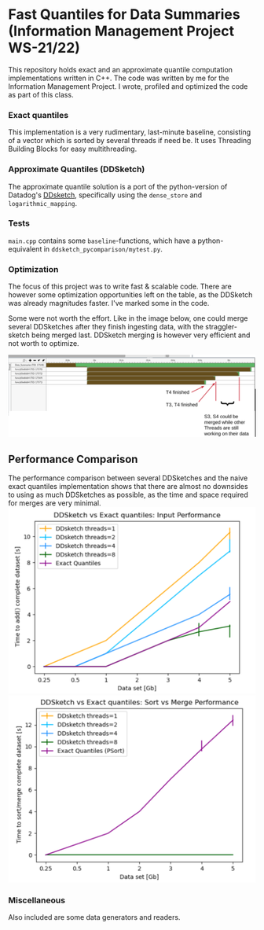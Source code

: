 # Fast Quantiles for Data Summaries (Information Management Project WS-21/22)

This repository holds exact and an approximate quantile computation implementations written in C++.
The code was written by me for the Information Management Project.
I wrote, profiled and optimized the code as part of this class.
### Exact quantiles
This implementation is a very rudimentary, last-minute baseline, consisting of a vector which is sorted by several threads if need be.
It uses Threading Building Blocks for easy multithreading.
### Approximate Quantiles (DDSketch)
The approximate quantile solution is a port of the python-version of Datadog's [DDsketch](https://github.com/DataDog/sketches-py), 
specifically using the `dense_store` and `logarithmic_mapping`.

### Tests
`main.cpp` contains some `baseline`-functions, which have a python-equivalent in `ddsketch_pycomparison/mytest.py`.
### Optimization
The focus of this project was to write fast & scalable code.
There are however some optimization opportunities left on the table, as the DDSketch was already magnitudes faster.
I've marked some in the code.

Some were not worth the effort. Like in the image below, one could merge several DDSketches after they finish ingesting data, with the straggler-sketch being merged last.
DDSketch merging is however very efficient and not worth to optimize.

![profiling](performance_opportunities.png)


## Performance Comparison
The performance comparison between several DDSketches and the naive exact quantiles implementation shows that there are almost no downsides to using as much DDSketches as possible, as the time and space required for merges are very minimal.
![ingest](ingest_performance.png)
![sort_merge](sort_merge.png)

### Miscellaneous
Also included are some data generators and readers.
